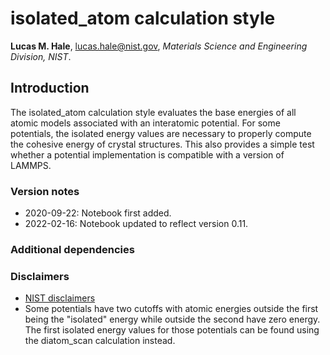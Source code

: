 # isolated_atom calculation style

**Lucas M. Hale**, [lucas.hale@nist.gov](mailto:lucas.hale@nist.gov?Subject=ipr-demo), *Materials Science and Engineering Division, NIST*.

## Introduction

The isolated_atom calculation style evaluates the base energies of all atomic models associated with an interatomic potential. For some potentials, the isolated energy values are necessary to properly compute the cohesive energy of crystal structures.  This also provides a simple test whether a potential implementation is compatible with a version of LAMMPS.

### Version notes

- 2020-09-22: Notebook first added.
- 2022-02-16: Notebook updated to reflect version 0.11.

### Additional dependencies

### Disclaimers

- [NIST disclaimers](http://www.nist.gov/public_affairs/disclaimer.cfm)
- Some potentials have two cutoffs with atomic energies outside the first being the "isolated" energy while outside the second have zero energy.  The first isolated energy values for those potentials can be found using the diatom_scan calculation instead.
